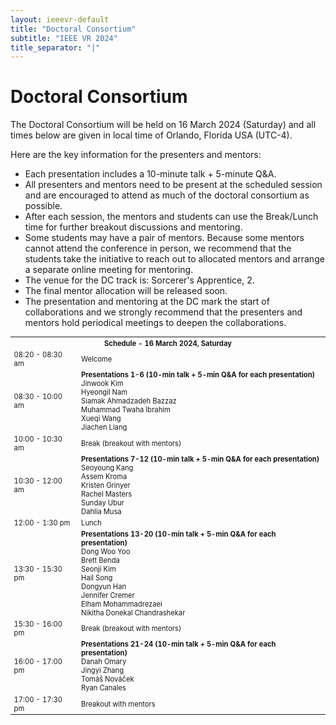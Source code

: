```yaml
---
layout: ieeevr-default
title: "Doctoral Consortium"
subtitle: "IEEE VR 2024"
title_separator: "|"
---
```



<h1>Doctoral Consortium</h1>
<div>
    <p>
        The Doctoral Consortium will be held on 16 March 2024 (Saturday) and all times below are given in local time of Orlando, Florida USA (UTC-4). 
    </p>
    <p>
        Here are the key information for the presenters and mentors:
        <ul>
            <li>Each presentation includes a 10-minute talk + 5-minute Q&A.</li>
            <li>All presenters and mentors need to be present at the scheduled session and are encouraged to attend as much of the doctoral consortium as possible. </li>
            <li>After each session, the mentors and students can use the Break/Lunch time for further breakout discussions and mentoring. </li>
            <li>Some students may have a pair of mentors. Because some mentors cannot attend the conference in person, we recommend that the students take the initiative to reach out to allocated mentors and arrange a separate online meeting for mentoring. </li>
            <li>The venue for the DC track is: Sorcerer's Apprentice, 2. </li>
            <li>The final mentor allocation will be released soon. </li>
            <li>The presentation and mentoring at the DC mark the start of collaborations and we strongly recommend that the presenters and mentors hold periodical meetings to deepen the collaborations. </li>
        </ul>
    </p>
</div>



<div>
    <div>
        <table class="styled-table" style="font-size: 0.8em; ">
            <tr>
                <th colspan="2">Schedule - 16 March 2024, Saturday</th>
            </tr>
        <tr>
            <td>08:20 - 08:30 am</td>
            <td>
                Welcome
            </td>
        </tr>
        <tr>
            <td>08:30 - 10:00 am</td>
            <td>
                <strong>Presentations 1-6 (10-min talk + 5-min Q&A for each presentation)</strong><br/>
                Jinwook Kim<br/>
                Hyeongil Nam<br/>
                Siamak Ahmadzadeh Bazzaz <br/>
                Muhammad Twaha Ibrahim<br/>
                Xueqi Wang<br/>
                Jiachen Liang
            </td>
        </tr>
        <tr>
            <td >10:00 - 10:30 am</td>
            <td>
                Break (breakout with mentors)
            </td>
        </tr>
        <tr>
            <td >10:30 - 12:00 am</td>
            <td>
                <strong>Presentations 7-12 (10-min talk + 5-min Q&A for each presentation)</strong><br/>
                Seoyoung Kang<br/>
                Assem Kroma<br/>
                Kristen Grinyer<br/>
                Rachel Masters<br/>
                Sunday Ubur<br/>
                Dahlia Musa
            </td>
        </tr>
        <tr>
            <td>12:00 - 1:30 pm</td>
            <td>
               Lunch
            </td>
        </tr>
        <tr>
            <td>13:30 - 15:30 pm</td>            
            <td>
                <strong>Presentations 13-20 (10-min talk + 5-min Q&A for each presentation)</strong><br/>
                Dong Woo Yoo<br/>
                Brett Benda<br/>
                Seonji Kim<br/>
                Hail Song<br/>
                Dongyun Han<br/>
                Jennifer Cremer<br/>
                Elham Mohammadrezaei<br/>
                Nikitha Donekal Chandrashekar
            </td>
        </tr>
        <tr>
            <td >15:30 - 16:00 pm</td>
            <td>
                Break (breakout with mentors)
            </td>
        </tr>
        <tr>
            <td>16:00 - 17:00 pm</td>
            <td>
                <strong>Presentations 21-24 (10-min talk + 5-min Q&A for each presentation)</strong><br/>
                Danah Omary<br/>
                Jingyi Zhang<br/>
                Tomáš Nováček<br/>
                Ryan Canales<br/>
            </td>
        </tr>
        <tr>
            <td >17:00 - 17:30 pm</td>
            <td>
                Breakout with mentors
            </td>
        </tr>
    </table>
</div>
    
    
</div>